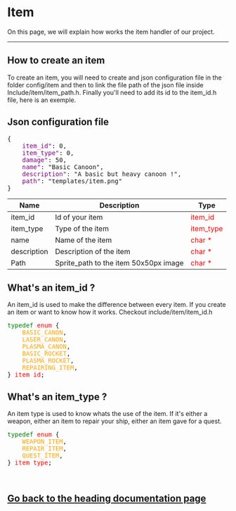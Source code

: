 <h1>Item</h1>
<p>On this page, we will explain how works the item handler of our project.</p>
<hr>
<h2>How to create an item</h2>
<p>To create an item, you will need to create and json configuration file in the folder config/item and then to link the file path of the json file inside Include/item/item_path.h. Finally you'll need to add its id to the item_id.h file, here is an exemple.</p>
<h2>Json configuration file</h2>
<pre>{
    <font color="purple">item_id"</font>: 0,
    <font color="purple">item_type"</font>: 0,
    <font color="purple">damage"</font>: 50,
    <font color="purple">name"</font>: "Basic Canoon",
    <font color="purple">description"</font>: "A basic but heavy canoon !",
    <font color="purple">path"</font>: "templates/item.png"
}</pre>
<table>
	<thead>
		<tr>
			<th>Name</th>
			<th>Description</th>
			<th>Type</th>
		</tr>
	</thead>
	<tbody>
		<tr>
			<td>item_id</td>
			<td>Id of your item</td>
			<td><font color="red">item_id</td></font>
		</tr>
		<tr>
			<td>item_type</td>
			<td>Type of the item</td>
			<td><font color="red">item_type</td></font>
		</tr>
		<tr>
			<td>name</td>
			<td>Name of the item</td>
			<td><font color="red">char *</td></font>
		</tr>
		<tr>
			<td>description</td>
			<td>Description of the item</td>
			<td><font color="red">char *</td></font>
		</tr>
		<tr>
			<td>Path</td>
			<td>Sprite_path to the item 50x50px image</td>
			<td><font color="red">char *</td></font>
		</tr>
	</tbody>
</table>
<h2>What's an item_id ?</h2>
<p>An item_id is used to make the difference between every item. If you create an item or want to know how it works. Checkout include/item/item_id.h</p>
<pre><font color="green">typedef</font> <font color="red">enum</font> {
	<font color="orange">BASIC_CANON</font>,
	<font color="orange">LASER_CANON</font>,
	<font color="orange">PLASMA_CANON</font>,
	<font color="orange">BASIC_ROCKET</font>,
	<font color="orange">PLASMA_ROCKET</font>,
	<font color="orange">REPAIRING_ITEM</font>,
} <font color="red">item_id</font>;</pre>
<h2>What's an item_type ?</h2>
<p>An item type is used to know whats the use of the item. If it's either a weapon, either an item to repair your ship, either an item gave for a quest.</p>
<pre><font color="green">typedef</font> <font color="red">enum</font> {
	<font color="orange">WEAPON_ITEM</font>,
	<font color="orange">REPAIR_ITEM</font>,
	<font color="orange">QUEST_ITEM</font>,
} <font color="red">item_type</font>;</pre>
<br><a href="../dev_doc.md"><h2>Go back to the heading documentation page</h2></a>
